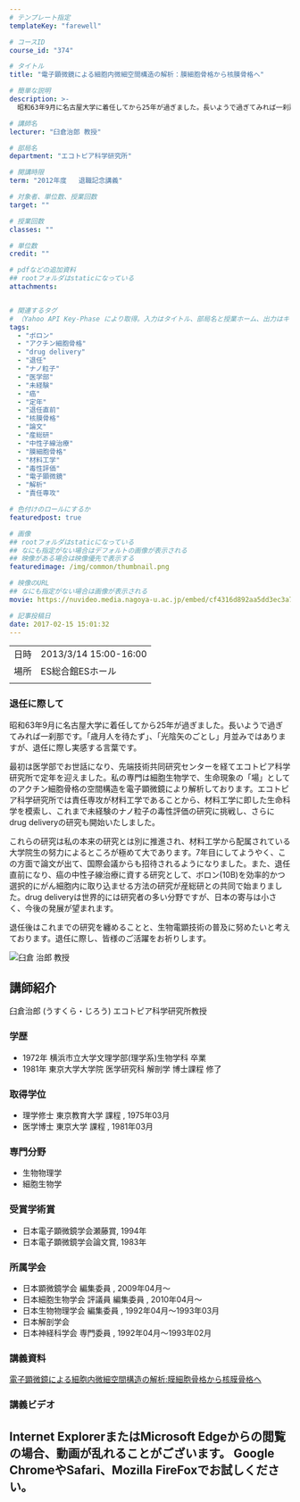```yaml
---
# テンプレート指定
templateKey: "farewell"

# コースID
course_id: "374"

# タイトル
title: "電子顕微鏡による細胞内微細空間構造の解析：膜細胞骨格から核膜骨格へ"

# 簡単な説明
description: >-
  昭和63年9月に名古屋大学に着任してから25年が過ぎました。長いようで過ぎてみれば一刹那です。「歳月人を待たず」、「光陰矢のごとし」月並みではありますが、退任に際し実感する言葉です。 最初は医学部でお世話になり、先端技術共同研究センターを経てエコトピア科学研究所で定年を迎えました。私の専門は細胞生物学で、生命現象の「場」としてのアクチン細胞骨格の空間構造を電子顕微鏡により解析しております。 ....

# 講師名
lecturer: "臼倉治郎 教授"

# 部局名
department: "エコトピア科学研究所"

# 開講時限
term: "2012年度	退職記念講義"

# 対象者、単位数、授業回数
target: ""

# 授業回数
classes: ""

# 単位数
credit: ""

# pdfなどの追加資料
## rootフォルダはstaticになっている
attachments:


# 関連するタグ
# （Yahoo API Key-Phase により取得。入力はタイトル、部局名と授業ホーム、出力はキーフレーズ（tags））
tags:
  - "ボロン"
  - "アクチン細胞骨格"
  - "drug delivery"
  - "退任"
  - "ナノ粒子"
  - "医学部"
  - "未経験"
  - "癌"
  - "定年"
  - "退任直前"
  - "核膜骨格"
  - "論文"
  - "産総研"
  - "中性子線治療"
  - "膜細胞骨格"
  - "材料工学"
  - "毒性評価"
  - "電子顕微鏡"
  - "解析"
  - "責任専攻"

# 色付けのロールにするか
featuredpost: true

# 画像
## rootフォルダはstaticになっている
## なにも指定がない場合はデフォルトの画像が表示される
## 映像がある場合は映像優先で表示する
featuredimage: /img/common/thumbnail.png

# 映像のURL
## なにも指定がない場合は画像が表示される
movie: https://nuvideo.media.nagoya-u.ac.jp/embed/cf4316d892aa5dd3ec3a7b347e2034ce6a5785cf

# 記事投稿日
date: 2017-02-15 15:01:32
---
```


|   |   |
|---|---|
| 日時 | 2013/3/14  15:00-16:00 |
| 場所 | ES総合館ESホール |
|   |   |


### 退任に際して

昭和63年9月に名古屋大学に着任してから25年が過ぎました。長いようで過ぎてみれば一刹那です。「歳月人を待たず」、「光陰矢のごとし」月並みではありますが、退任に際し実感する言葉です。

最初は医学部でお世話になり、先端技術共同研究センターを経てエコトピア科学研究所で定年を迎えました。私の専門は細胞生物学で、生命現象の「場」としてのアクチン細胞骨格の空間構造を電子顕微鏡により解析しております。エコトピア科学研究所では責任専攻が材料工学であることから、材料工学に即した生命科学を模索し、これまで未経験のナノ粒子の毒性評価の研究に挑戦し、さらにdrug deliveryの研究も開始いたしました。

これらの研究は私の本来の研究とは別に推進され、材料工学から配属されている大学院生の努力によるところが極めて大であります。7年目にしてようやく、この方面で論文が出て、国際会議からも招待されるようになりました。また、退任直前になり、癌の中性子線治療に資する研究として、ボロン(10B)を効率的かつ選択的にがん細胞内に取り込ませる方法の研究が産総研との共同で始まりました。drug deliveryは世界的には研究者の多い分野ですが、日本の寄与は小さく、今後の発展が望まれます。

退任後はこれまでの研究を纏めることと、生物電顕技術の普及に努めたいと考えております。退任に際し、皆様のご活躍をお祈りします。


![臼倉 治郎 教授](https://ocw.nagoya-u.jp/files/374/s_H24usukura_facephoto.jpg) 

## 講師紹介

臼倉治郎 (うすくら・じろう) エコトピア科学研究所教授

### 学歴

* 1972年 横浜市立大学文理学部(理学系)生物学科 卒業
* 1981年 東京大学大学院 医学研究科 解剖学 博士課程 修了

### 取得学位

* 理学修士 東京教育大学 課程 , 1975年03月
* 医学博士 東京大学 課程 , 1981年03月

### 専門分野

* 生物物理学
* 細胞生物学

### 受賞学術賞

* 日本電子顕微鏡学会瀬藤賞, 1994年
* 日本電子顕微鏡学会論文賞, 1983年

### 所属学会

* 日本顕微鏡学会 編集委員 , 2009年04月〜
* 日本細胞生物学会 評議員 編集委員 , 2010年04月〜
* 日本生物物理学会 編集委員 , 1992年04月〜1993年03月
* 日本解剖学会
* 日本神経科学会 専門委員 , 1992年04月〜1993年02月


### 講義資料

[電子顕微鏡による細胞内微細空間構造の解析:膜細胞骨格から核膜骨格へ](https://ocw.nagoya-u.jp/files/374/usukura_lastlecture.pdf) 

### 講義ビデオ


Internet ExplorerまたはMicrosoft Edgeからの閲覧の場合、動画が乱れることがございます。
Google ChromeやSafari、Mozilla FireFoxでお試しください。
-----